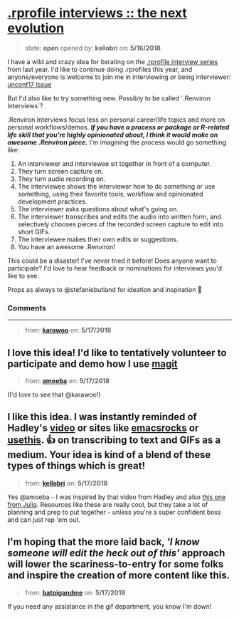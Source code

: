 # [.rprofile interviews :: the next evolution](https://github.com/ropensci/unconf18/issues/70)

> state: **open** opened by: **kellobri** on: **5/16/2018**

I have a wild and crazy idea for iterating on the [.rprofile interview series](https://ropensci.org/tags/rprofile/) from last year. I&#x27;d like to continue doing .rprofiles this year, and anyone/everyone is welcome to join me in interviewing or being interviewer: [unconf17 Issue](https://github.com/ropensci/unconf17/issues/64)

But I&#x27;d also like to try something new. Possibly to be called &#x60;.Renviron Interviews&#x60;?

.Renviron Interviews focus less on personal career/life topics and more on personal workflows/demos. **_If you have a process or package or R-related life skill that you&#x27;re highly opinionated about, I think it would make an awesome .Renviron piece._** I&#x27;m imagining the process would go something like: 

1. An interviewer and interviewee sit together in front of a computer.
2. They turn screen capture on.
3. They turn audio recording on.
4. The interviewee shows the interviewer how to do something or use something, using their favorite tools, workflow and opinionated development practices.
5. The interviewer asks questions about what&#x27;s going on.
6. The interviewer transcribes and edits the audio into written form, and selectively chooses pieces of the recorded screen capture to edit into short GIFs.
7. The interviewee makes their own edits or suggestions.
8. You have an awesome .Renviron!

This could be a disaster! I&#x27;ve never tried it before! Does anyone want to participate? I&#x27;d love to hear feedback or nominations for interviews you&#x27;d like to see.

Props as always to @stefaniebutland for ideation and inspiration 🥇 

### Comments

---
> from: [**karawoo**](https://github.com/ropensci/unconf18/issues/70#issuecomment-389935363) on: **5/17/2018**

I love this idea! I&#x27;d like to tentatively volunteer to participate and demo how I use [magit](https://github.com/magit/magit)
---
> from: [**amoeba**](https://github.com/ropensci/unconf18/issues/70#issuecomment-389948949) on: **5/17/2018**

(I&#x27;d love to see that @karawoo!)

I like this idea. I was instantly reminded of Hadley&#x27;s [video](https://www.youtube.com/watch?v&#x3D;boKFxBniUH0) or sites like [emacsrocks](http://emacsrocks.com/) or [usethis](https://usesthis.com/). 👍 on transcribing to text and GIFs as a medium. Your idea is kind of a blend of these types of things which is great!
---
> from: [**kellobri**](https://github.com/ropensci/unconf18/issues/70#issuecomment-389952015) on: **5/17/2018**

Yes @amoeba - I was inspired by that video from Hadley and also [this one from Julia](https://youtu.be/evTuL-RcRpc). Resources like these are really cool, but they take a lot of planning and prep to put together - unless you&#x27;re a super confident boss and can just rep &#x27;em out. 

I&#x27;m hoping that the more laid back, _&#x27;I know someone will edit the heck out of this&#x27;_ approach will lower the scariness-to-entry for some folks and inspire the creation of more content like this.
---
> from: [**batpigandme**](https://github.com/ropensci/unconf18/issues/70#issuecomment-389977301) on: **5/17/2018**

If you need any assistance in the gif department, you know I&#x27;m down! 
